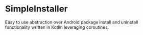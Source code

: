 # SimpleInstaller
Easy to use abstraction over Android package install and uninstall functionality written in Kotlin leveraging coroutines.